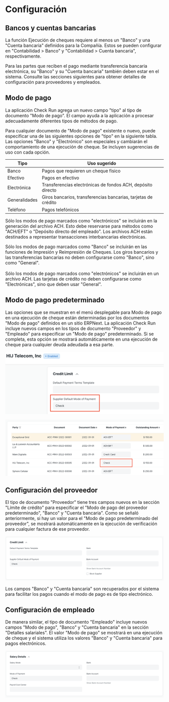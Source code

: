 # Configuración

## Bancos y cuentas bancarias

La función Ejecución de cheques requiere al menos un "Banco" y una "Cuenta bancaria" definidos para la Compañía. Estos se pueden configurar en "Contabilidad > Banco" y "Contabilidad > Cuenta bancaria", respectivamente.

Para las partes que reciben el pago mediante transferencia bancaria electrónica, su "Banco" y su "Cuenta bancaria" también deben estar en el sistema. Consulte las secciones siguientes para obtener detalles de configuración para proveedores y empleados.

## Modo de pago

La aplicación Check Run agrega un nuevo campo "tipo" al tipo de documento "Modo de pago". El campo ayuda a la aplicación a procesar adecuadamente diferentes tipos de métodos de pago.

Para cualquier documento de "Modo de pago" existente o nuevo, puede especificar una de las siguientes opciones de "tipo" en la siguiente tabla. Las opciones "Banco" y "Electrónico" son especiales y cambiarán el comportamiento de una ejecución de cheque. Se incluyen sugerencias de uso con cada opción.

| Tipo | Uso sugerido |
|---|---|
| Banco | Pagos que requieren un cheque físico |
| Efectivo | Pagos en efectivo |
| Electrónica | Transferencias electrónicas de fondos ACH, depósito directo |
| Generalidades | Giros bancarios, transferencias bancarias, tarjetas de crédito |
| Teléfono | Pagos telefónicos |

Sólo los modos de pago marcados como "electrónicos" se incluirán en la generación del archivo ACH. Esto debe reservarse para métodos como "ACH/EFT" o "Depósito directo del empleado". Los archivos ACH están destinados a representar transacciones interbancarias electrónicas.

<markdown-tip class="advertencia" etiqueta="Advertencia">
Sólo los modos de pago marcados como "Banco" se incluirán en las funciones de Impresión y Reimpresión de Cheques. Los giros bancarios y las transferencias bancarias no deben configurarse como "Banco", sino como "General".<br><br>
Sólo los modos de pago marcados como "electrónicos" se incluirán en un archivo ACH. Las tarjetas de crédito no deben configurarse como "Electrónicas", sino que deben usar "General".
</markdown-tip>

## Modo de pago predeterminado

Las opciones que se muestran en el menú desplegable para Modo de pago en una ejecución de cheque están determinadas por los documentos "Modo de pago" definidos en un sitio ERPNext. La aplicación Check Run incluye nuevos campos en los tipos de documento "Proveedor" y "Empleado" para especificar un "Modo de pago" predeterminado. Si se completa, esta opción se mostrará automáticamente en una ejecución de cheque para cualquier deuda adeudada a esa parte.

![Captura de pantalla de los detalles de un documento de proveedor de HIJ Telecom que muestra el campo Modo de pago predeterminado del proveedor completado con "Cheque".](./assets/SupplierDefaultMoPDetail.png)

![Detalle de una ejecución de cheque que incluye una factura para HIJ Telecom donde la columna Modo de pago muestra automáticamente "Cheque".](./assets/CheckRunDetailBoxAroundMoP.png)

## Configuración del proveedor

El tipo de documento "Proveedor" tiene tres campos nuevos en la sección "Límite de crédito" para especificar el "Modo de pago del proveedor predeterminado", "Banco" y "Cuenta bancaria". Como se señaló anteriormente, si hay un valor para el "Modo de pago predeterminado del proveedor", se mostrará automáticamente en la ejecución de verificación para cualquier factura de ese proveedor.

![Detalle del tipo de documento del proveedor que muestra la sección Límite de crédito ampliada con nuevos campos para Modo de pago predeterminado del proveedor, Banco y Cuenta bancaria.](./assets/ConfigSupplier.png)

Los campos "Banco" y "Cuenta bancaria" son recuperados por el sistema para facilitar los pagos cuando el modo de pago es de tipo electrónico.

## Configuración de empleado

De manera similar, el tipo de documento "Empleado" incluye nuevos campos "Modo de pago", "Banco" y "Cuenta bancaria" en la sección "Detalles salariales". El valor "Modo de pago" se mostrará en una ejecución de cheque y el sistema utiliza los valores "Banco" y "Cuenta bancaria" para pagos electrónicos.

![Detalle del tipo de documento del empleado que muestra la sección ampliada de Detalles salariales con nuevos campos para Modo de pago, Banco y Cuenta bancaria.](./assets/ConfigEmployee.png)

